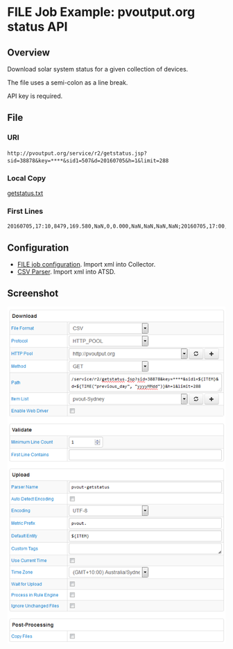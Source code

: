 # FILE Job Example: pvoutput.org status API

## Overview

Download solar system status for a given collection of devices.

The file uses a semi-colon as a line break.

API key is required.

## File

### URI

`http://pvoutput.org/service/r2/getstatus.jsp?sid=38878&key=****&sid1=507&d=20160705&h=1&limit=288`

### Local Copy

[getstatus.txt](getstatus.txt)

### First Lines

```ls
20160705,17:10,8479,169.580,NaN,0,0.000,NaN,NaN,NaN,NaN;20160705,17:00,8479,169.580,NaN,89,1.780,NaN,NaN,NaN,NaN
```

## Configuration

* [FILE job configuration](pvout-job.xml). Import xml into Collector.
* [CSV Parser](pvout-parser.xml). Import xml into ATSD.

## Screenshot

![Job Screenshot](./pvout-config.png)
